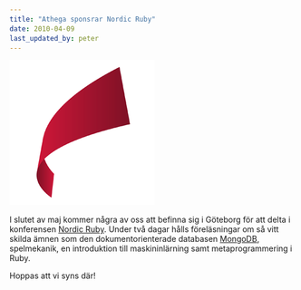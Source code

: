 ```yaml
---
title: "Athega sponsrar Nordic Ruby"
date: 2010-04-09
last_updated_by: peter
---
```

<a title="Nordic Ruby" href="http://nordicruby.org"><img class="alignright" title="Nordic Ruby" src="/assets/legacy/uploads/2010/04/nordicruby_logo_256x256.png" alt="Nordic Ruby" width="256" height="256" /></a>

I slutet av maj kommer några av oss att befinna sig i Göteborg för att delta i konferensen <a href="http://nordicruby.org">Nordic Ruby</a>. Under två dagar hålls föreläsningar om så vitt skilda ämnen som den dokumentorienterade databasen <a href="http://www.mongodb.org">MongoDB</a>, spelmekanik, en introduktion till maskininlärning samt metaprogrammering i Ruby.

Hoppas att vi syns där!

